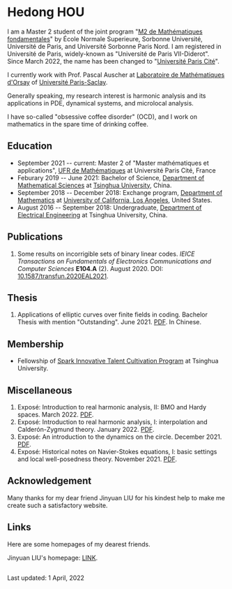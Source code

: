 # Hedong HOU

I am a Master 2 student of the joint program "[M2 de Mathématiques fondamentales](https://master-math-fonda.imj-prg.fr/index.php)" by École Normale Superieure, Sorbonne Université, Université de Paris, and Université Sorbonne Paris Nord. I am registered in Université de Paris, widely-known as "Université de Paris VII-Diderot". Since March 2022, the name has been changed to "[Université Paris Cité](https://u-paris.fr)". 

I currently work with Prof. Pascal Auscher at [Laboratoire de Mathématiques d'Orsay](https://www.imo.universite-paris-saclay.fr/en/) of [Université Paris-Saclay](https://www.universite-paris-saclay.fr/en). 

Generally speaking, my research interest is harmonic analysis and its applications in PDE, dynamical systems, and microlocal analysis.

I have so-called "obsessive coffee disorder" (OCD), and I work on mathematics in the spare time of drinking coffee.

## Education

* September 2021 -- current: Master 2 of "Master mathématiques et applications", [UFR de Mathématiques](https://www.math.univ-paris-diderot.fr/) at Université Paris Cité, France
* Feburary 2019 -- June 2021: Bachelor of Science, [Department of Mathematical Sciences](https://www.math.tsinghua.edu.cn/) at [Tsinghua University](https://www.tsinghua.edu.cn/), China.
* September 2018 -- December 2018: Exchange program, [Department of Mathematics](https://ww3.math.ucla.edu/) at [University of California, Los Angeles](https://www.ucla.edu/), United States.
* August 2016 -- September 2018: Undergraduate, [Department of Electrical Engineering](https://www.eea.tsinghua.edu.cn/) at Tsinghua University, China.

## Publications

1. Some results on incorrigible sets of binary linear codes. _IEICE Transactions on Fundamentals of Electronics Communications and Computer Sciences_ **E104.A** (2). August 2020. DOI: [10.1587/transfun.2020EAL2021](http://dx.doi.org/10.1587/transfun.2020EAL2021).
 
## Thesis

1. Applications of elliptic curves over finite fields in coding. Bachelor Thesis with mention "Outstanding". June 2021. [PDF](https://drive.google.com/file/d/18fA8IqWLlsc3ZxTYy2egCx-tX9NtvMoF/view?usp=sharing). In Chinese.

## Membership

* Fellowship of [Spark Innovative Talent Cultivation Program](http://www.tuef.tsinghua.edu.cn/column/sp1) at Tsinghua University.

## Miscellaneous

1. Exposé: Introduction to real harmonic analysis, II: BMO and Hardy spaces. March 2022. [PDF](https://drive.google.com/file/d/1GowL-q7jIHSAWx3JvyDgjBLJ4zAon-_e/view?usp=sharing).
1. Exposé: Introduction to real harmonic analysis, I: interpolation and Calderón-Zygmund theory. January 2022. [PDF](https://drive.google.com/file/d/1AF4WKI0buUcYibZei-GmRsvqx27FM0on/view?usp=sharing).
1. Exposé: An introduction to the dynamics on the circle. December 2021. [PDF](https://drive.google.com/file/d/1w5E2aTiyj5pu9gp7qIxlSQFjh6xJ7gVF/view?usp=sharing).
1. Exposé: Historical notes on Navier-Stokes equations, I: basic settings and local well-posedness theory. November 2021. [PDF](https://drive.google.com/file/d/14KbYTKb23oS6gxLvie7AEhSt9UUQLm8N/view?usp=sharing).

## Acknowledgement

Many thanks for my dear friend Jinyuan LIU for his kindest help to make me create such a satisfactory website.

## Links

Here are some homepages of my dearest friends.

Jinyuan LIU's homepage: [LINK](https://liu-jinyuan.github.io/).

## 

Last updated: 1 April, 2022
